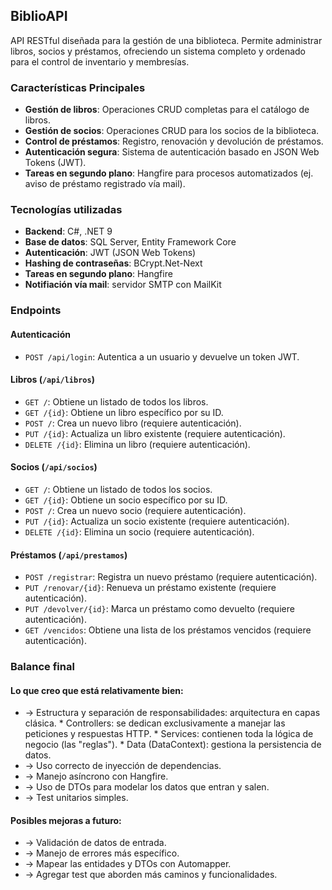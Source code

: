 ## BiblioAPI

API RESTful diseñada para la gestión de una biblioteca. Permite administrar libros, socios y préstamos, ofreciendo un sistema completo y ordenado para el control de inventario y membresías.

### Características Principales

-   **Gestión de libros**: Operaciones CRUD completas para el catálogo de libros.
-   **Gestión de socios**: Operaciones CRUD para los socios de la biblioteca.
-   **Control de préstamos**: Registro, renovación y devolución de préstamos.
-   **Autenticación segura**: Sistema de autenticación basado en JSON Web Tokens (JWT).
-   **Tareas en segundo plano**: Hangfire para procesos automatizados (ej. aviso de préstamo registrado vía mail).

### Tecnologías utilizadas

-   **Backend**: C#, .NET 9
-   **Base de datos**: SQL Server, Entity Framework Core
-   **Autenticación**: JWT (JSON Web Tokens)
-   **Hashing de contraseñas**: BCrypt.Net-Next
-   **Tareas en segundo plano**: Hangfire
-   **Notifiación vía mail**: servidor SMTP con MailKit

### Endpoints

#### Autenticación

-   `POST /api/login`: Autentica a un usuario y devuelve un token JWT.

#### Libros (`/api/libros`)

-   `GET /`: Obtiene un listado de todos los libros.
-   `GET /{id}`: Obtiene un libro específico por su ID.
-   `POST /`: Crea un nuevo libro (requiere autenticación).
-   `PUT /{id}`: Actualiza un libro existente (requiere autenticación).
-   `DELETE /{id}`: Elimina un libro (requiere autenticación).

#### Socios (`/api/socios`)

-   `GET /`: Obtiene un listado de todos los socios.
-   `GET /{id}`: Obtiene un socio específico por su ID.
-   `POST /`: Crea un nuevo socio (requiere autenticación).
-   `PUT /{id}`: Actualiza un socio existente (requiere autenticación).
-   `DELETE /{id}`: Elimina un socio (requiere autenticación).

#### Préstamos (`/api/prestamos`)

-   `POST /registrar`: Registra un nuevo préstamo (requiere autenticación).
-   `PUT /renovar/{id}`: Renueva un préstamo existente (requiere autenticación).
-   `PUT /devolver/{id}`: Marca un préstamo como devuelto (requiere autenticación).
-   `GET /vencidos`: Obtiene una lista de los préstamos vencidos (requiere autenticación).

### Balance final

#### Lo que creo que está relativamente bien:
- → Estructura y separación de responsabilidades: arquitectura en capas clásica.
      * Controllers: se dedican exclusivamente a manejar las peticiones y respuestas HTTP.
      * Services: contienen toda la lógica de negocio (las "reglas").
      * Data (DataContext): gestiona la persistencia de datos. 
- → Uso correcto de inyección de dependencias.
- → Manejo asíncrono con Hangfire.
- → Uso de DTOs para modelar los datos que entran y salen.
- → Test unitarios simples.

#### Posibles mejoras a futuro:
- → Validación de datos de entrada.
- → Manejo de errores más específico.
- → Mapear las entidades y DTOs con Automapper.
- → Agregar test que aborden más caminos y funcionalidades.
